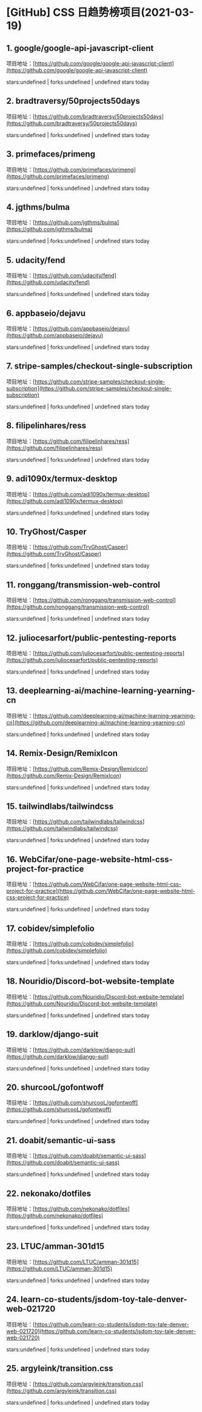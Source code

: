 # [GitHub] CSS 日趋势榜项目(2021-03-19)

## 1. google/google-api-javascript-client 

项目地址：[https://github.com/google/google-api-javascript-client](https://github.com/google/google-api-javascript-client)

stars:undefined | forks:undefined | undefined stars today 



## 2. bradtraversy/50projects50days 

项目地址：[https://github.com/bradtraversy/50projects50days](https://github.com/bradtraversy/50projects50days)

stars:undefined | forks:undefined | undefined stars today 



## 3. primefaces/primeng 

项目地址：[https://github.com/primefaces/primeng](https://github.com/primefaces/primeng)

stars:undefined | forks:undefined | undefined stars today 



## 4. jgthms/bulma 

项目地址：[https://github.com/jgthms/bulma](https://github.com/jgthms/bulma)

stars:undefined | forks:undefined | undefined stars today 



## 5. udacity/fend 

项目地址：[https://github.com/udacity/fend](https://github.com/udacity/fend)

stars:undefined | forks:undefined | undefined stars today 



## 6. appbaseio/dejavu 

项目地址：[https://github.com/appbaseio/dejavu](https://github.com/appbaseio/dejavu)

stars:undefined | forks:undefined | undefined stars today 



## 7. stripe-samples/checkout-single-subscription 

项目地址：[https://github.com/stripe-samples/checkout-single-subscription](https://github.com/stripe-samples/checkout-single-subscription)

stars:undefined | forks:undefined | undefined stars today 



## 8. filipelinhares/ress 

项目地址：[https://github.com/filipelinhares/ress](https://github.com/filipelinhares/ress)

stars:undefined | forks:undefined | undefined stars today 



## 9. adi1090x/termux-desktop 

项目地址：[https://github.com/adi1090x/termux-desktop](https://github.com/adi1090x/termux-desktop)

stars:undefined | forks:undefined | undefined stars today 



## 10. TryGhost/Casper 

项目地址：[https://github.com/TryGhost/Casper](https://github.com/TryGhost/Casper)

stars:undefined | forks:undefined | undefined stars today 



## 11. ronggang/transmission-web-control 

项目地址：[https://github.com/ronggang/transmission-web-control](https://github.com/ronggang/transmission-web-control)

stars:undefined | forks:undefined | undefined stars today 



## 12. juliocesarfort/public-pentesting-reports 

项目地址：[https://github.com/juliocesarfort/public-pentesting-reports](https://github.com/juliocesarfort/public-pentesting-reports)

stars:undefined | forks:undefined | undefined stars today 



## 13. deeplearning-ai/machine-learning-yearning-cn 

项目地址：[https://github.com/deeplearning-ai/machine-learning-yearning-cn](https://github.com/deeplearning-ai/machine-learning-yearning-cn)

stars:undefined | forks:undefined | undefined stars today 



## 14. Remix-Design/RemixIcon 

项目地址：[https://github.com/Remix-Design/RemixIcon](https://github.com/Remix-Design/RemixIcon)

stars:undefined | forks:undefined | undefined stars today 



## 15. tailwindlabs/tailwindcss 

项目地址：[https://github.com/tailwindlabs/tailwindcss](https://github.com/tailwindlabs/tailwindcss)

stars:undefined | forks:undefined | undefined stars today 



## 16. WebCifar/one-page-website-html-css-project-for-practice 

项目地址：[https://github.com/WebCifar/one-page-website-html-css-project-for-practice](https://github.com/WebCifar/one-page-website-html-css-project-for-practice)

stars:undefined | forks:undefined | undefined stars today 



## 17. cobidev/simplefolio 

项目地址：[https://github.com/cobidev/simplefolio](https://github.com/cobidev/simplefolio)

stars:undefined | forks:undefined | undefined stars today 



## 18. Nouridio/Discord-bot-website-template 

项目地址：[https://github.com/Nouridio/Discord-bot-website-template](https://github.com/Nouridio/Discord-bot-website-template)

stars:undefined | forks:undefined | undefined stars today 



## 19. darklow/django-suit 

项目地址：[https://github.com/darklow/django-suit](https://github.com/darklow/django-suit)

stars:undefined | forks:undefined | undefined stars today 



## 20. shurcooL/gofontwoff 

项目地址：[https://github.com/shurcooL/gofontwoff](https://github.com/shurcooL/gofontwoff)

stars:undefined | forks:undefined | undefined stars today 



## 21. doabit/semantic-ui-sass 

项目地址：[https://github.com/doabit/semantic-ui-sass](https://github.com/doabit/semantic-ui-sass)

stars:undefined | forks:undefined | undefined stars today 



## 22. nekonako/dotfiles 

项目地址：[https://github.com/nekonako/dotfiles](https://github.com/nekonako/dotfiles)

stars:undefined | forks:undefined | undefined stars today 



## 23. LTUC/amman-301d15 

项目地址：[https://github.com/LTUC/amman-301d15](https://github.com/LTUC/amman-301d15)

stars:undefined | forks:undefined | undefined stars today 



## 24. learn-co-students/jsdom-toy-tale-denver-web-021720 

项目地址：[https://github.com/learn-co-students/jsdom-toy-tale-denver-web-021720](https://github.com/learn-co-students/jsdom-toy-tale-denver-web-021720)

stars:undefined | forks:undefined | undefined stars today 



## 25. argyleink/transition.css 

项目地址：[https://github.com/argyleink/transition.css](https://github.com/argyleink/transition.css)

stars:undefined | forks:undefined | undefined stars today 



